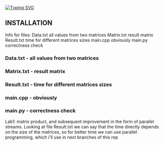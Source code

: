 [![Typing SVG](https://readme-typing-svg.herokuapp.com?color=%2336BCF7&lines=Lab+1)](https://git.io/typing-svg)

INSTALLATION
------------
Info for files:
      Data.txt              all values from two matrices
      Matrix.txt           result matrix
      Result.txt           time for different matrices sizes
      main.cpp             obviously
      main.py              correctness check

<h3 align="left">Data.txt - all values from two matrices</h3>
<h3 aligh="left">Matrix.txt - result matrix </h3>
<h3 align="left"> Result.txt - time for different matrices sizes </h3>
<h3 align="left"> main.cpp - obviously </h3>
<h3 align="left"> main.py - correctness check </h3>
Lab1: matrix product, and subsequent improvement in the form of parallel streams. Looking at file Result.txt we can say that the time directly depends on the size of the matrices, so for better time we can use parallel programming, which i'll use in next branches of this rep
